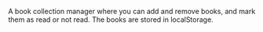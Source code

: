 A book collection manager where you can add and remove books, and mark them as read or not read. The books are stored in localStorage.
